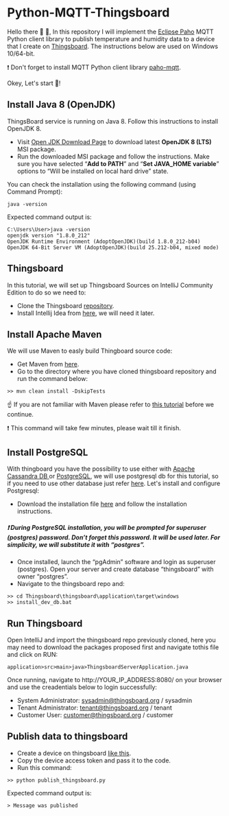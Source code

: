 # Python-MQTT-Thingsboard

Hello there :wave: :wave:, In this repository I will implement the [Eclipse Paho](http://eclipse.org/paho/) MQTT Python client library to publish temperature and humidity data to a device that I create on  [Thingsboard](https://thingsboard.io/). The instructions below are used on Windows 10/64-bit.

:exclamation: Don't forget to install MQTT Python client library [paho-mqtt](https://pypi.org/project/paho-mqtt/).
 
Okey, Let's start   :muscle:!

## Install Java 8 (OpenJDK)

ThingsBoard service is running on Java 8. Follow this instructions to install OpenJDK 8.

-   Visit  [Open JDK Download Page](https://adoptopenjdk.net/index.html)  to download latest  **OpenJDK 8 (LTS)**  MSI package.
-   Run the downloaded MSI package and follow the instructions. Make sure you have selected “**Add to PATH**” and “**Set JAVA_HOME variable**” options to “Will be installed on local hard drive” state.

You can check the installation using the following command (using Command Prompt):

```
java -version
```
Expected command output is:

```
C:\Users\User>java -version
openjdk version "1.8.0_212"
OpenJDK Runtime Environment (AdoptOpenJDK)(build 1.8.0_212-b04)
OpenJDK 64-Bit Server VM (AdoptOpenJDK)(build 25.212-b04, mixed mode)
```
## Thingsboard 

In this tutorial, we will set up Thingsboard Sources on IntelliJ Community Edition to do so we need to:

 - Clone the Thingsboard  [repository](https://github.com/thingsboard/thingsboard).
 - Install Intellij Idea from  [here](https://www.jetbrains.com/idea/download/download-thanks.html?platform=windows&code=IIC), we will need it later.
 
 ## Install Apache Maven
We will use Maven to easly build Thingboard source code:
 - Get Maven from [here](https://maven.apache.org/download.cgi).
 -  Go to the directory where you have cloned  thingsboard repository and run the command below: 
 ```
>> mvn clean install -DskipTests
``` 
  
:point_up: If you are not familiar with Maven please refer to [this tutorial](http://objis.com/tutoriel-maven-n1-installation-et-phases/) before we continue. 

:exclamation: This command will take few minutes, please wait till it finish.

## Install PostgreSQL
With thingboard you have the possibility to use either with [Apache Cassandra DB ](https://cassandra.apache.org/) or [PostgreSQL](https://www.postgresql.org/), we will use postgresql db for this tutorial, so if you need to use other database just refer [ here](https://thingsboard.io/docs/).
Let's install and configure Postgresql:

 - Download the installation file [here](https://www.enterprisedb.com/downloads/postgres-postgresql-downloads#windows) and follow the installation instructions.
 ##### :exclamation: During PostgreSQL installation, you will be prompted for superuser (postgres) password. Don’t forget this password. It will be used later. For simplicity, we will substitute it with “postgres”.
 - Once installed, launch the “pgAdmin” software and login as superuser (postgres). Open your server and create database “thingsboard” with owner “postgres”.
 - Navigate to the thingsboard repo and: 
 ```
>> cd Thingsboard\thingsboard\application\target\windows
>> install_dev_db.bat
``` 

## Run Thingsboard
Open IntelliJ and import the thingsboard repo previously cloned, here you may need to download the packages proposed first and navigate tothis file and click on RUN:
```
application>src>main>java>ThingsboardServerApplication.java
``` 
Once running, navigate to http://YOUR_IP_ADDRESS:8080/ on your browser and use the creadentials below to login successfully:

 - System Administrator: sysadmin@thingsboard.org / sysadmin
 - Tenant Administrator: tenant@thingsboard.org / tenant
 - Customer User: customer@thingsboard.org / customer
## Publish data to thingsboard
 - Create a device on thingsboard [like this](https://thingsboard.io/docs/user-guide/ui/devices/).
 - Copy the device access token and pass it to the code.
 - Run this command:
 ```
>> python publish_thingsboard.py
``` 
Expected command output is: 
```
> Message was published
```
